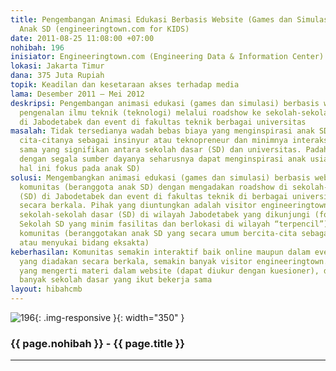```yaml
---
title: Pengembangan Animasi Edukasi Berbasis Website (Games dan Simulasi) dan Komunitas
  Anak SD (engineeringtown.com for KIDS)
date: 2011-08-25 11:08:00 +07:00
nohibah: 196
inisiator: Engineeringtown.com (Engineering Data & Information Center)
lokasi: Jakarta Timur
dana: 375 Juta Rupiah
topik: Keadilan dan kesetaraan akses terhadap media
lama: Desember 2011 – Mei 2012
deskripsi: Pengembangan animasi edukasi (games dan simulasi) berbasis website dan
  pengenalan ilmu teknik (teknologi) melalui roadshow ke sekolah-sekolah dasar (SD)
  di Jabodetabek dan event di fakultas teknik berbagai universitas
masalah: Tidak tersedianya wadah bebas biaya yang menginspirasi anak SD untuk mencapai
  cita-citanya sebagai insinyur atau teknopreneur dan minimnya interaksi atau kerja
  sama yang signifikan antara sekolah dasar (SD) dan universitas. Padahal universitas
  dengan segala sumber dayanya seharusnya dapat menginspirasi anak usia dini (dalam
  hal ini fokus pada anak SD)
solusi: Mengembangkan animasi edukasi (games dan simulasi) berbasis website dan mengembangkan
  komunitas (beranggota anak SD) dengan mengadakan roadshow di sekolah-sekolah dasar
  (SD) di Jabodetabek dan event di fakultas teknik di berbagai universitas di Indonesia
  secara berkala. Pihak yang diuntungkan adalah visitor engineeringtown.com for kids,
  sekolah-sekolah dasar (SD) di wilayah Jabodetabek yang dikunjungi (fokus utama adalah
  Sekolah SD yang minim fasilitas dan berlokasi di wilayah “terpencil”), dan angota
  komunitas (beranggotakan anak SD yang secara umum bercita-cita sebagai engineer
  atau menyukai bidang eksakta)
keberhasilan: Komunitas semakin interaktif baik online maupun dalam event offline
  yang diadakan secara berkala, semakin banyak visitor engineeringtown.com for kids
  yang mengerti materi dalam website (dapat diukur dengan kuesioner), dan semakin
  banyak sekolah dasar yang ikut bekerja sama
layout: hibahcmb
---
```


![196](/static/img/hibahcmb/196.png){: .img-responsive }{: width="350" }

### {{ page.nohibah }} - {{ page.title }}

---
